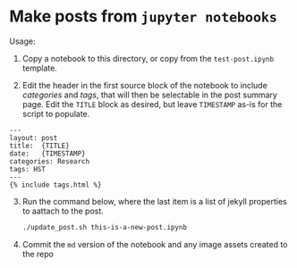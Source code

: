 
# Make posts from `jupyter notebooks`

Usage:

1) Copy a notebook to this directory, or copy from the `test-post.ipynb` template.

2) Edit the header in the first source block of the notebook to include *categories* and *tags*, that will then be selectable in the post summary page.  Edit the `TITLE` block as desired, but leave `TIMESTAMP` as-is for the script to populate.

```
---
layout: post
title:  {TITLE}
date:   {TIMESTAMP}
categories: Research
tags: HST
---
{% include tags.html %}
```

3) Run the command below, where the last item is a list of jekyll properties
   to aattach to the post.
   
   ```bash
   ./update_post.sh this-is-a-new-post.ipynb
   ```

4) Commit the `md` version of the notebook and any image assets created to the repo
